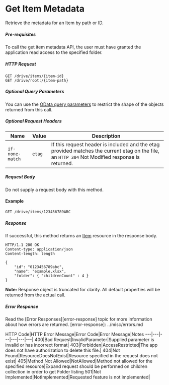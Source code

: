﻿# Get Item Metadata

Retrieve the metadata for an Item by path or ID.

##### Pre-requisites
To call the get item metadata API, the user must have granted the application
read access to the specified folder.

##### HTTP Request
```
GET /drive/items/{item-id}
GET /drive/root:/{item-path}
```

##### Optional Query Parameters

You can use the [OData query parameters][odata-parameters] to restrict
the shape of the objects returned from this call.


##### Optional Request Headers

Name            | Value  | Description
--------------- | ------ | -----------
`if-none-match` | `etag` | If this request header is included and the etag provided matches the current etag on the file, an `HTTP 304` Not Modified response is returned.

##### Request Body
Do not supply a request body with this method.

#### Example
```
GET /drive/items/123456789ABC
```

##### Response

If successful, this method returns an [Item][item-resource] resource in
the response body.

```http
HTTP/1.1 200 OK
Content-type: application/json
Content-length: length

{
	"id": "0123456789abc",
	"name": "example.xlsx",
    "folder": { "childrenCount" : 4 }
}
```

**Note:** Response object is truncated for clarity. All default properties will be returned from the actual call.

##### Error Response

Read the [Error Responses][error-response] topic for more information about
how errors are returned.
[error-response]: ../misc/errors.md

HTTP Code|HTTP Error Message|Error Code|Error Message|Notes
---|---|---|---|---|---|
400|Bad Request|InvalidParameter|Supplied parameter is invalid or has incorrect format|
403|Forbidden|AccessRestricted|The app does not have authorization to delete this file.|
404|Not Found|ResourceDoesNotExist|Resource specified in the request does not exist|
405|Method Not Allowed|NotAllowed|Method not allowed for the specified resource|Expand request should be performed on children collection in order to get Folder listing
501|Not Implemented|NotImplemented|Requested feature is not implemented|

[odata-parameters]: ../odata/optional-query-parameters.md
[item-resource]: README.md
